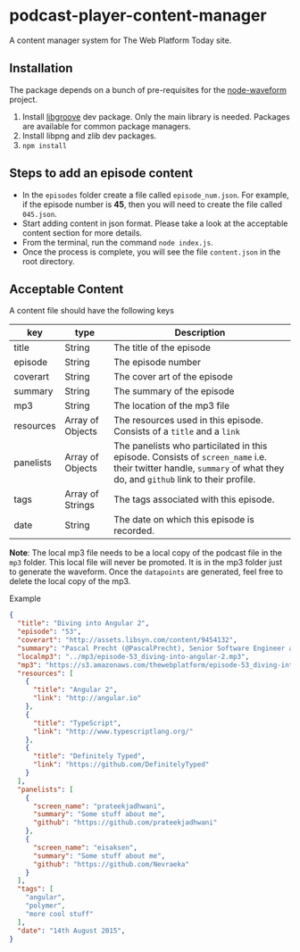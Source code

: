 # podcast-player-content-manager

A content manager system for The Web Platform Today site.

## Installation

The package depends on a bunch of pre-requisites for the [node-waveform](https://github.com/andrewrk/node-waveform) project.

1. Install [libgroove](https://github.com/andrewrk/libgroove) dev package. Only the main library is needed. Packages are available for common package managers.
2. Install libpng and zlib dev packages.
3. `npm install`


## Steps to add an episode content

- In the `episodes` folder create a file called `episode_num.json`. For example, if the episode number is **45**, then you will need to create the file called `045.json`.
- Start adding content in json format. Please take a look at the acceptable content section for more details.
- From the terminal, run the command `node index.js`.
- Once the process is complete, you will see the file `content.json` in the root directory.

## Acceptable Content

A content file should have the following keys

| key | type | Description |
|----|-----|----|
| title | String | The title of the episode |
| episode | String | The episode number |
| coverart |  String | The cover art of the episode |
| summary | String | The summary of the episode |
| mp3 | String | The location of the mp3 file |
| resources | Array of Objects | The resources used in this episode. Consists of a `title` and a `link` |
| panelists | Array of Objects | The panelists who particilated in this episode. Consists of `screen_name` i.e. their twitter handle, `summary` of what they do, and `github` link to their profile. |
| tags | Array of Strings | The tags associated with this episode. |
| date | String | The date on which this episode is recorded. |

**Note**: The local mp3 file needs to be a local copy of the podcast file in the `mp3` folder. This local file will never be promoted. It is in the mp3 folder just to generate the waveform. Once the `datapoints` are generated, feel free to delete the local copy of the mp3.

Example

```json
{
  "title": "Diving into Angular 2",
  "episode": "53",
  "coverart": "http://assets.libsyn.com/content/9454132",
  "summary": "Pascal Precht (@PascalPrecht), Senior Software Engineer at Thoughtram & creator of ng-translate, chats with us about the Angular 2 and how developers can get ready today.",
  "localmp3": "../mp3/episode-53_diving-into-angular-2.mp3",
  "mp3": "https://s3.amazonaws.com/thewebplatform/episode-53_diving-into-angular-2.mp3",
  "resources": [
    {
      "title": "Angular 2",
      "link": "http://angular.io"
    },
    {
      "title": "TypeScript",
      "link": "http://www.typescriptlang.org/"
    },
    {
      "title": "Definitely Typed",
      "link": "https://github.com/DefinitelyTyped"
    }
  ],
  "panelists": [
    {
      "screen_name": "prateekjadhwani",
      "summary": "Some stuff about me",
      "github": "https://github.com/prateekjadhwani"
    },
    {
      "screen_name": "eisaksen",
      "summary": "Some stuff about me",
      "github": "https://github.com/Nevraeka"
    }
  ],
  "tags": [
    "angular",
    "polymer",
    "more cool stuff"
  ],
  "date": "14th August 2015",
}
```